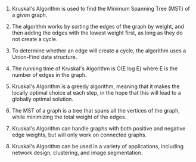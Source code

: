 

1. Kruskal's Algorithm is used to find the Minimum Spanning Tree (MST) of a given graph.

2. The algorithm works by sorting the edges of the graph by weight, and then adding the edges with the lowest weight first, as long as they do not create a cycle.

3. To determine whether an edge will create a cycle, the algorithm uses a Union-Find data structure.

4. The running time of Kruskal's Algorithm is O(E log E) where E is the number of edges in the graph.

5. Kruskal's Algorithm is a greedy algorithm, meaning that it makes the locally optimal choice at each step, in the hope that this will lead to a globally optimal solution.

6. The MST of a graph is a tree that spans all the vertices of the graph, while minimizing the total weight of the edges.

7. Kruskal's Algorithm can handle graphs with both positive and negative edge weights, but will only work on connected graphs.

8. Kruskal's Algorithm can be used in a variety of applications, including network design, clustering, and image segmentation.